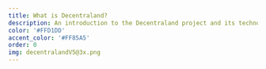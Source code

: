 ```yaml
---
title: What is Decentraland?
description: An introduction to the Decentraland project and its technology stack.
color: '#FFD1DD'
accent_color: '#FF85A5'
order: 0
img: decentralandV5@3x.png
---
```


